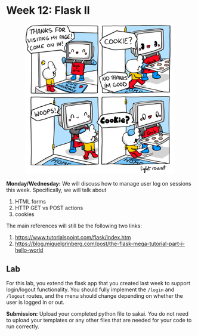 # Week 12: Flask II

<center>
<img width='80%' src=lkiuta60nio31.jpg />
</center>

**Monday/Wednesday:**
We will discuss how to manage user log on sessions this week.
Specifically, we will talk about

1. HTML forms
1. HTTP GET vs POST actions
1. cookies

The main references will still be the following two links:

1. https://www.tutorialspoint.com/flask/index.htm
1. https://blog.miguelgrinberg.com/post/the-flask-mega-tutorial-part-i-hello-world

## Lab

For this lab, you extend the flask app that you created last week to support login/logout functionality.
You should fully implement the `/login` and `/logout` routes,
and the menu should change depending on whether the user is logged in or out.

**Submission:**
Upload your completed python file to sakai.
You do not need to upload your templates or any other files that are needed for your code to run correctly.
